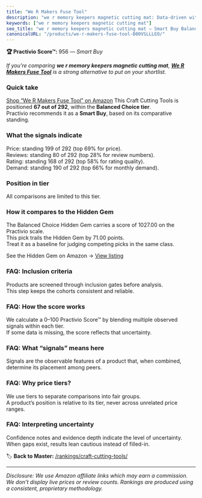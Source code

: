 ```yaml
---
title: "We R Makers Fuse Tool"
description: "we r memory keepers magnetic cutting mat: Data-driven within Balanced Choice ranking using the Practivio Score™. Positioned by quality, value, demand, findabil…"
keywords: ["we r memory keepers magnetic cutting mat"]
seo_title: "we r memory keepers magnetic cutting mat — Smart Buy Balanced Choice (2025)"
canonicalURL: "/products/we-r-makers-fuse-tool-B00VSLLLEO/"
---
```


**🏆 Practivio Score™:** 956 — _Smart Buy_


*If you're comparing **we r memory keepers magnetic cutting mat**, **[We R Makers Fuse Tool](https://www.amazon.com/dp/B00VSLLLEO?tag=practivio-20)** is a strong alternative to put on your shortlist.*
### Quick take
[Shop “We R Makers Fuse Tool” on Amazon](https://www.amazon.com/dp/B00VSLLLEO?tag=practivio-20)
This Craft Cutting Tools is positioned **67 out of 292**, within the **Balanced Choice tier**.  
Practivio recommends it as a **Smart Buy**, based on its comparative standing.

### What the signals indicate
Price: standing 199 of 292 (top 69% for price).  
Reviews: standing 80 of 292 (top 28% for review numbers).  
Rating: standing 168 of 292 (top 58% for rating quality).  
Demand: standing 190 of 292 (top 66% for monthly demand).

### Position in tier
All comparisons are limited to this tier.

### How it compares to the Hidden Gem
The Balanced Choice Hidden Gem carries a score of 1027.00 on the Practivio scale.  
This pick trails the Hidden Gem by 71.00 points.  
Treat it as a baseline for judging competing picks in the same class.  

See the Hidden Gem on Amazon → [View listing](https://www.amazon.com/dp/B08139Y31N?tag=practivio-20)

### FAQ: Inclusion criteria
Products are screened through inclusion gates before analysis.  
This step keeps the cohorts consistent and reliable.

### FAQ: How the score works
We calculate a 0–100 Practivio Score™ by blending multiple observed signals within each tier.  
If some data is missing, the score reflects that uncertainty.

### FAQ: What “signals” means here
Signals are the observable features of a product that, when combined, determine its placement among peers.

### FAQ: Why price tiers?
We use tiers to separate comparisons into fair groups.  
A product’s position is relative to its tier, never across unrelated price ranges.

### FAQ: Interpreting uncertainty
Confidence notes and evidence depth indicate the level of uncertainty.  
When gaps exist, results lean cautious instead of filled-in.


🏷️ **Back to Master:** [/rankings/craft-cutting-tools/](/rankings/craft-cutting-tools/)

---
_Disclosure: We use Amazon affiliate links which may earn a commission. We don’t display live prices or review counts. Rankings are produced using a consistent, proprietary methodology._
